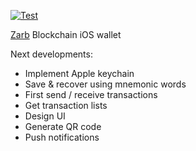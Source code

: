 
[![Test](https://github.com/khaninejad/wallet/actions/workflows/iOS.yml/badge.svg?branch=main)](https://github.com/khaninejad/wallet/actions/workflows/iOS.yml)

[Zarb](https://github.com/zarbchain/zarb-go) Blockchain iOS wallet

Next developments:

 - Implement Apple keychain
 - Save & recover using mnemonic words 
 - First send / receive transactions
 - Get transaction lists
 - Design UI
 - Generate QR code
 - Push notifications

